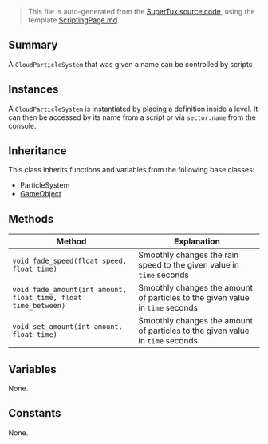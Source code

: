 > This file is auto-generated from the [SuperTux source code](https://github.com/SuperTux/supertux/tree/master/src), using the template [ScriptingPage.md](https://github.com/SuperTux/wiki/tree/master/templates/ScriptingPage.md).

Summary
-------

A `CloudParticleSystem` that was given a name can be controlled by scripts

Instances
--------

A `CloudParticleSystem` is instantiated by placing a definition inside a level. It can then be accessed by its name from a script or via `sector.name` from the console.

Inheritance
--------

This class inherits functions and variables from the following base classes:
* ParticleSystem
* [GameObject](https://github.com/SuperTux/supertux/wiki/ScriptingGameObject)


Methods
-------

Method | Explanation
-------|-------
`void fade_speed(float speed, float time)` | Smoothly changes the rain speed to the given value in `time` seconds
`void fade_amount(int amount, float time, float time_between)` | Smoothly changes the amount of particles to the given value in `time` seconds
`void set_amount(int amount, float time)` | Smoothly changes the amount of particles to the given value in `time` seconds


Variables
---------

None.

Constants
---------

None.
